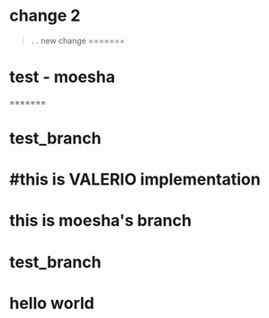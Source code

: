 

# change 2
>.
>.
new change
=======
# test - moesha
=======
# test_branch

#this is VALERIO implementation
=======
# this is moesha's branch

# test_branch

# hello world

